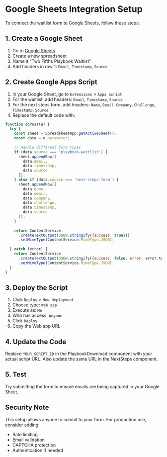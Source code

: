 # Google Sheets Integration Setup

To connect the waitlist form to Google Sheets, follow these steps:

## 1. Create a Google Sheet
1. Go to [Google Sheets](https://sheets.google.com)
2. Create a new spreadsheet
3. Name it "Two Fifths Playbook Waitlist"
4. Add headers in row 1: `Email`, `Timestamp`, `Source`

## 2. Create Google Apps Script
1. In your Google Sheet, go to `Extensions` > `Apps Script`
2. For the waitlist, add headers: `Email`, `Timestamp`, `Source`
3. For the next steps form, add headers: `Name`, `Email`, `Company`, `Challenge`, `Timestamp`, `Source`
4. Replace the default code with:

```javascript
function doPost(e) {
  try {
    const sheet = SpreadsheetApp.getActiveSheet();
    const data = e.parameter;
    
    // Handle different form types
    if (data.source === 'playbook-waitlist') {
      sheet.appendRow([
        data.email,
        data.timestamp,
        data.source
      ]);
    } else if (data.source === 'next-steps-form') {
      sheet.appendRow([
        data.name,
        data.email,
        data.company,
        data.challenge,
        data.timestamp,
        data.source
      ]);
    }
    
    return ContentService
      .createTextOutput(JSON.stringify({success: true}))
      .setMimeType(ContentService.MimeType.JSON);
      
  } catch (error) {
    return ContentService
      .createTextOutput(JSON.stringify({success: false, error: error.toString()}))
      .setMimeType(ContentService.MimeType.JSON);
  }
}
```

## 3. Deploy the Script
1. Click `Deploy` > `New deployment`
2. Choose type: `Web app`
3. Execute as: `Me`
4. Who has access: `Anyone`
5. Click `Deploy`
6. Copy the Web app URL

## 4. Update the Code
Replace `YOUR_SCRIPT_ID` in the PlaybookDownload component with your actual script URL.
Also update the same URL in the NextSteps component.

## 5. Test
Try submitting the form to ensure emails are being captured in your Google Sheet.

## Security Note
This setup allows anyone to submit to your form. For production use, consider adding:
- Rate limiting
- Email validation
- CAPTCHA protection
- Authentication if needed